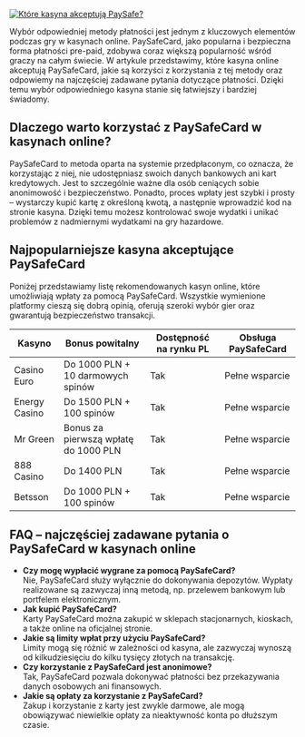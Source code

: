 [![Które kasyna akceptują PaySafe?](https://123-caf.pages.dev/gitsignup.png)](https://vrmoo.ru/Bt82HjjY)

<p>Wybór odpowiedniej metody płatności jest jednym z kluczowych elementów podczas gry w kasynach online. PaySafeCard, jako popularna i bezpieczna forma płatności pre-paid, zdobywa coraz większą popularność wśród graczy na całym świecie. W artykule przedstawimy, które kasyna online akceptują PaySafeCard, jakie są korzyści z korzystania z tej metody oraz odpowiemy na najczęściej zadawane pytania dotyczące płatności. Dzięki temu wybór odpowiedniego kasyna stanie się łatwiejszy i bardziej świadomy.</p>  <h2>Dlaczego warto korzystać z PaySafeCard w kasynach online?</h2> <p>PaySafeCard to metoda oparta na systemie przedpłaconym, co oznacza, że korzystając z niej, nie udostępniasz swoich danych bankowych ani kart kredytowych. Jest to szczególnie ważne dla osób ceniących sobie anonimowość i bezpieczeństwo. Ponadto, proces wpłaty jest szybki i prosty – wystarczy kupić kartę z określoną kwotą, a następnie wprowadzić kod na stronie kasyna. Dzięki temu możesz kontrolować swoje wydatki i unikać problemów z nadmiernymi wydatkami na gry hazardowe.</p>  <h2>Najpopularniejsze kasyna akceptujące PaySafeCard</h2> <p>Poniżej przedstawiamy listę rekomendowanych kasyn online, które umożliwiają wpłaty za pomocą PaySafeCard. Wszystkie wymienione platformy cieszą się dobrą opinią, oferują szeroki wybór gier oraz gwarantują bezpieczeństwo transakcji.</p>  <table>   <thead>     <tr>       <th>Kasyno</th>       <th>Bonus powitalny</th>       <th>Dostępność na rynku PL</th>       <th>Obsługa PaySafeCard</th>     </tr>   </thead>   <tbody>     <tr>       <td>Casino Euro</td>       <td>Do 1000 PLN + 10 darmowych spinów</td>       <td>Tak</td>       <td>Pełne wsparcie</td>     </tr>     <tr>       <td>Energy Casino</td>       <td>Do 1500 PLN + 100 spinów</td>       <td>Tak</td>       <td>Pełne wsparcie</td>     </tr>     <tr>       <td>Mr Green</td>       <td>Bonus za pierwszą wpłatę do 1000 PLN</td>       <td>Tak</td>       <td>Pełne wsparcie</td>     </tr>     <tr>       <td>888 Casino</td>       <td>Do 1400 PLN</td>       <td>Tak</td>       <td>Pełne wsparcie</td>     </tr>     <tr>       <td>Betsson</td>       <td>Do 1000 PLN + 100 spinów</td>       <td>Tak</td>       <td>Pełne wsparcie</td>     </tr>   </tbody> </table>  <h2>FAQ – najczęściej zadawane pytania o PaySafeCard w kasynach online</h2> <ul>   <li><strong>Czy mogę wypłacić wygrane za pomocą PaySafeCard?</strong><br>Nie, PaySafeCard służy wyłącznie do dokonywania depozytów. Wypłaty realizowane są zazwyczaj inną metodą, np. przelewem bankowym lub portfelem elektronicznym.</li>   <li><strong>Jak kupić PaySafeCard?</strong><br>Karty PaySafeCard można zakupić w sklepach stacjonarnych, kioskach, a także online na oficjalnej stronie.</li>   <li><strong>Jakie są limity wpłat przy użyciu PaySafeCard?</strong><br>Limity mogą się różnić w zależności od kasyna, ale zazwyczaj wynoszą od kilkudziesięciu do kilku tysięcy złotych na transakcję.</li>   <li><strong>Czy korzystanie z PaySafeCard jest anonimowe?</strong><br>Tak, PaySafeCard pozwala dokonywać płatności bez przekazywania danych osobowych ani finansowych.</li>   <li><strong>Jakie są opłaty za korzystanie z PaySafeCard?</strong><br>Zakup i korzystanie z karty jest zwykle darmowe, ale mogą obowiązywać niewielkie opłaty za nieaktywność konta po dłuższym czasie.</li> </ul>